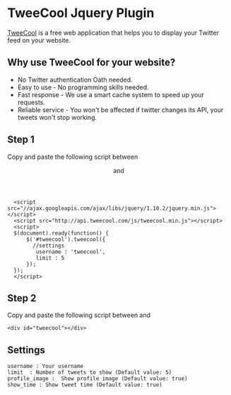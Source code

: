 # TweeCool Jquery Plugin

[TweeCool](http://www.tweecool.com/) is a free web application that helps you to display your Twitter feed on your website. 

## Why use TweeCool for your website?

* No Twitter authentication Oath needed.
* Easy to use - No programming skills needed.
* Fast response - We use a smart cache system to speed up your requests.
* Reliable service - You won't be affected if twitter changes its API, your tweets won't stop working.

## Step 1

Copy and paste the following script between <header> and </header>

```
  <script src="//ajax.googleapis.com/ajax/libs/jquery/1.10.2/jquery.min.js"></script>
  <script src="http://api.tweecool.com/js/tweecool.min.js"></script>
  <script>
  $(document).ready(function() {
      $('#tweecool').tweecool({
      	//settings
      	 username : 'tweecool', 
         limit : 5	
      });
  });
  </script>
```

## Step 2

Copy and paste the following script between <body> and </body>

```
<div id="tweecool"></div>
```

## Settings

    username : Your username
    limit  : Number of tweets to show (Default value: 5)
    profile_image :  Show profile image (Default value: true)
    show_time : Show tweet time (Default value: true)

